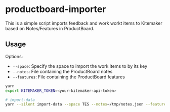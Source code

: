 # productboard-importer

This is a simple script imports feedback and work workt items to Kitemaker based on Notes/Features in ProductBoard.

## Usage

Options:

- `--space`: Specify the space to import the work items to by its key
- `--notes`: File containing the ProductBoard notes
- `--features`: File containing the ProductBoard features

```bash
yarn
export KITEMAKER_TOKEN=<your-kitemaker-api-token>

# import-data
yarn --silent import-data --space TES --notes=/tmp/notes.json --feature/tmp/features.json

```
